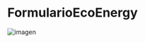 # FormularioEcoEnergy

![imagen](https://github.com/davinnci06/FormularioEcoEnergy/assets/33968416/30ee3f4b-1288-4d66-9d39-d95bc3a6cbe2)
